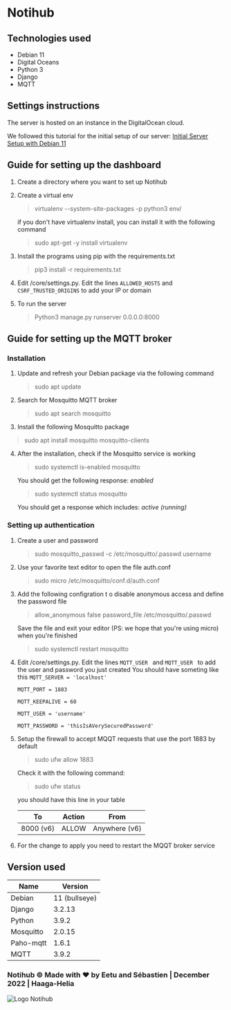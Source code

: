 # Notihub

## Technologies used

- Debian 11
- Digital Oceans
- Python 3
- Django
- MQTT




## Settings instructions
The server is hosted on an instance in the DigitalOcean cloud. 

We followed this tutorial for the initial setup of our server: [Initial Server Setup with Debian 11](https://www.digitalocean.com/community/tutorials/initial-server-setup-with-debian-11)


## Guide for setting up the dashboard
1. Create a directory where you want to set up Notihub
2. Create a virtual env 
    >virtualenv --system-site-packages -p python3 env/

    if you don't have virtualenv install, you can install it with the following command 

    >sudo apt-get -y install virtualenv
3. Install the programs using pip with the requirements.txt
    >pip3 install -r requirements.txt
4. Edit /core/settings.py. Edit the lines `ALLOWED_HOSTS` and `CSRF_TRUSTED_ORIGINS` to add your IP or domain
5. To run the server
    >Python3 manage.py runserver 0.0.0.0:8000

## Guide for setting up the MQTT broker
### Installation
1. Update and refresh your Debian package via the following command
    >sudo apt update
2. Search for Mosquitto MQTT broker
    >sudo apt search mosquitto
3. Install the following Mosquitto package
>sudo apt install mosquitto mosquitto-clients
4. After the installation, check if the Mosquitto service is working
    >sudo systemctl is-enabled mosquitto

    You should get the following response: _enabled_
    >sudo systemctl status mosquitto

    You should get a response which includes: _active (running)_
### Setting up authentication
1. Create a user and password
    >sudo mosquitto_passwd -c /etc/mosquitto/.passwd username
2. Use your favorite text editor to open the file auth.conf
    >sudo micro /etc/mosquitto/conf.d/auth.conf
3. Add the following configration t o disable anonymous access and define the password file
    >allow_anonymous false
    password_file /etc/mosquitto/.passwd
    
    Save  the file and exit your editor (PS: we hope that you're using micro) when you're finished
    >sudo systemctl restart mosquitto
4. Edit /core/settings.py. Edit the lines `MQTT_USER ` and `MQTT_USER ` to add the user and password you just created
You should have someting like this
    `MQTT_SERVER = 'localhost'`

    `MQTT_PORT = 1883`

    `MQTT_KEEPALIVE = 60`

    `MQTT_USER = 'username'`

    `MQTT_PASSWORD = 'thisIsAVerySecuredPassword'`
5. Setup the firewall to accept MQQT requests that use the port 1883 by default
    >sudo ufw allow 1883

    Check it with the following command:
    >sudo ufw status

    you should have this line in your table

    
    | To | Action | From |
    | ----------- | ----------- | ----------- |
    |8000 (v6) | ALLOW      | Anywhere (v6) 

    

6. For the change to apply you need to restart the MQQT broker service

## Version used

| Name | Version |
| ----------- | ----------- |
| Debian | 11 (bullseye) |
| Django | 3.2.13 |
| Python | 3.9.2 |
| Mosquitto | 2.0.15|
| Paho-mqtt | 1.6.1 |
| MQTT | 3.9.2 |


### Notihub © Made with ❤️ by Eetu and Sébastien | December 2022 | Haaga-Helia

![Logo Notihub](./docs/Logo_Notihub.png)
 